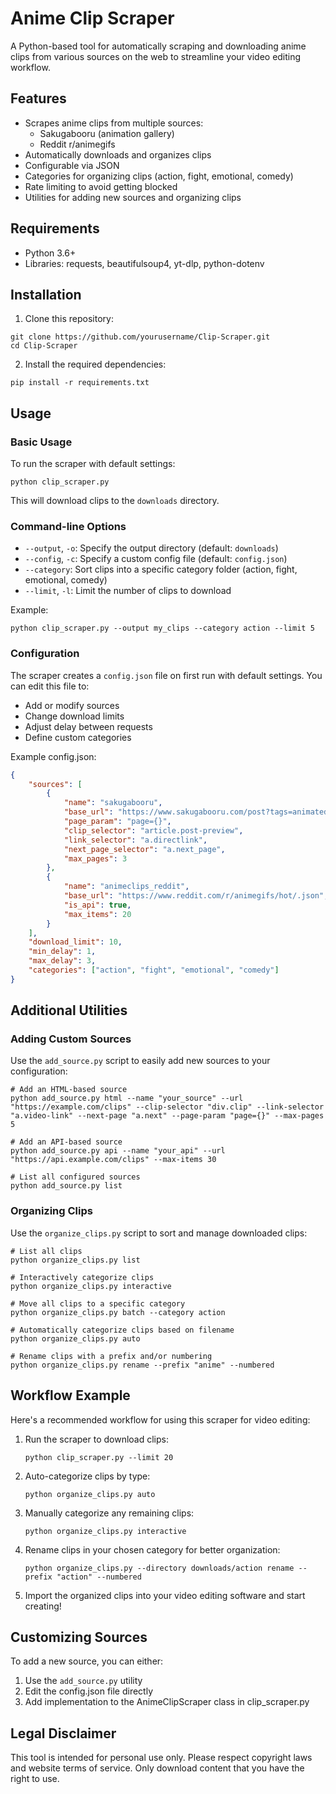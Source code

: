 # Anime Clip Scraper

A Python-based tool for automatically scraping and downloading anime clips from various sources on the web to streamline your video editing workflow.

## Features

- Scrapes anime clips from multiple sources:
  - Sakugabooru (animation gallery)
  - Reddit r/animegifs
- Automatically downloads and organizes clips
- Configurable via JSON
- Categories for organizing clips (action, fight, emotional, comedy)
- Rate limiting to avoid getting blocked
- Utilities for adding new sources and organizing clips

## Requirements

- Python 3.6+
- Libraries: requests, beautifulsoup4, yt-dlp, python-dotenv

## Installation

1. Clone this repository:
```
git clone https://github.com/yourusername/Clip-Scraper.git
cd Clip-Scraper
```

2. Install the required dependencies:
```
pip install -r requirements.txt
```

## Usage

### Basic Usage

To run the scraper with default settings:

```
python clip_scraper.py
```

This will download clips to the `downloads` directory.

### Command-line Options

- `--output`, `-o`: Specify the output directory (default: `downloads`)
- `--config`, `-c`: Specify a custom config file (default: `config.json`)
- `--category`: Sort clips into a specific category folder (action, fight, emotional, comedy)
- `--limit`, `-l`: Limit the number of clips to download

Example:
```
python clip_scraper.py --output my_clips --category action --limit 5
```

### Configuration

The scraper creates a `config.json` file on first run with default settings. You can edit this file to:

- Add or modify sources
- Change download limits
- Adjust delay between requests
- Define custom categories

Example config.json:
```json
{
    "sources": [
        {
            "name": "sakugabooru",
            "base_url": "https://www.sakugabooru.com/post?tags=animated",
            "page_param": "page={}",
            "clip_selector": "article.post-preview",
            "link_selector": "a.directlink",
            "next_page_selector": "a.next_page",
            "max_pages": 3
        },
        {
            "name": "animeclips_reddit",
            "base_url": "https://www.reddit.com/r/animegifs/hot/.json",
            "is_api": true,
            "max_items": 20
        }
    ],
    "download_limit": 10,
    "min_delay": 1,
    "max_delay": 3,
    "categories": ["action", "fight", "emotional", "comedy"]
}
```

## Additional Utilities

### Adding Custom Sources

Use the `add_source.py` script to easily add new sources to your configuration:

```
# Add an HTML-based source
python add_source.py html --name "your_source" --url "https://example.com/clips" --clip-selector "div.clip" --link-selector "a.video-link" --next-page "a.next" --page-param "page={}" --max-pages 5

# Add an API-based source
python add_source.py api --name "your_api" --url "https://api.example.com/clips" --max-items 30

# List all configured sources
python add_source.py list
```

### Organizing Clips

Use the `organize_clips.py` script to sort and manage downloaded clips:

```
# List all clips
python organize_clips.py list

# Interactively categorize clips
python organize_clips.py interactive

# Move all clips to a specific category
python organize_clips.py batch --category action

# Automatically categorize clips based on filename
python organize_clips.py auto

# Rename clips with a prefix and/or numbering
python organize_clips.py rename --prefix "anime" --numbered
```

## Workflow Example

Here's a recommended workflow for using this scraper for video editing:

1. Run the scraper to download clips:
   ```
   python clip_scraper.py --limit 20
   ```

2. Auto-categorize clips by type:
   ```
   python organize_clips.py auto
   ```

3. Manually categorize any remaining clips:
   ```
   python organize_clips.py interactive
   ```

4. Rename clips in your chosen category for better organization:
   ```
   python organize_clips.py --directory downloads/action rename --prefix "action" --numbered
   ```

5. Import the organized clips into your video editing software and start creating!

## Customizing Sources

To add a new source, you can either:
1. Use the `add_source.py` utility
2. Edit the config.json file directly
3. Add implementation to the AnimeClipScraper class in clip_scraper.py

## Legal Disclaimer

This tool is intended for personal use only. Please respect copyright laws and website terms of service. Only download content that you have the right to use. 